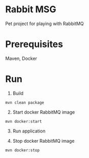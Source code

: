 # Rabbit MSG

Pet project for playing with RabbitMQ


# Prerequisites

Maven, Docker


# Run

1. Build

``mvn clean package``


2. Start docker RabbitMQ image

``mvn docker:start``


3. Run application


4. Stop docker RabbitMQ image

``mvn docker:stop``
